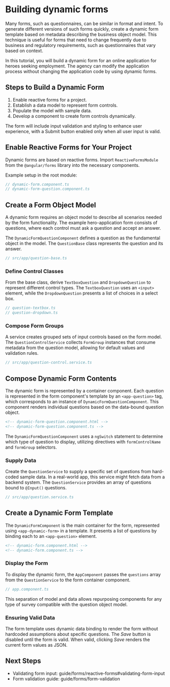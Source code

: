 # Building dynamic forms

Many forms, such as questionnaires, can be similar in format and intent. To generate different versions of such forms quickly, create a dynamic form template based on metadata describing the business object model. This technique is useful for forms that need to change frequently due to business and regulatory requirements, such as questionnaires that vary based on context.

In this tutorial, you will build a dynamic form for an online application for heroes seeking employment. The agency can modify the application process without changing the application code by using dynamic forms.

## Steps to Build a Dynamic Form

1. Enable reactive forms for a project.
2. Establish a data model to represent form controls.
3. Populate the model with sample data.
4. Develop a component to create form controls dynamically.

The form will include input validation and styling to enhance user experience, with a Submit button enabled only when all user input is valid.

## Enable Reactive Forms for Your Project

Dynamic forms are based on reactive forms. Import `ReactiveFormsModule` from the `@angular/forms` library into the necessary components.

Example setup in the root module:
```typescript
// dynamic-form.component.ts
// dynamic-form-question.component.ts
```

## Create a Form Object Model

A dynamic form requires an object model to describe all scenarios needed by the form functionality. The example hero-application form consists of questions, where each control must ask a question and accept an answer.

The `DynamicFormQuestionComponent` defines a question as the fundamental object in the model. The `QuestionBase` class represents the question and its answer.

```typescript
// src/app/question-base.ts
```

### Define Control Classes

From the base class, derive `TextboxQuestion` and `DropdownQuestion` to represent different control types. The `TextboxQuestion` uses an `<input>` element, while the `DropdownQuestion` presents a list of choices in a select box.

```typescript
// question-textbox.ts
// question-dropdown.ts
```

### Compose Form Groups

A service creates grouped sets of input controls based on the form model. The `QuestionControlService` collects `FormGroup` instances that consume metadata from the question model, allowing for default values and validation rules.

```typescript
// src/app/question-control.service.ts
```

## Compose Dynamic Form Contents

The dynamic form is represented by a container component. Each question is represented in the form component's template by an `<app-question>` tag, which corresponds to an instance of `DynamicFormQuestionComponent`. This component renders individual questions based on the data-bound question object.

```html
<!-- dynamic-form-question.component.html -->
<!-- dynamic-form-question.component.ts -->
```

The `DynamicFormQuestionComponent` uses a `ngSwitch` statement to determine which type of question to display, utilizing directives with `formControlName` and `formGroup` selectors.

### Supply Data

Create the `QuestionService` to supply a specific set of questions from hard-coded sample data. In a real-world app, this service might fetch data from a backend system. The `QuestionService` provides an array of questions bound to `@Input()` questions.

```typescript
// src/app/question.service.ts
```

## Create a Dynamic Form Template

The `DynamicFormComponent` is the main container for the form, represented using `<app-dynamic-form>` in a template. It presents a list of questions by binding each to an `<app-question>` element.

```html
<!-- dynamic-form.component.html -->
<!-- dynamic-form.component.ts -->
```

### Display the Form

To display the dynamic form, the `AppComponent` passes the `questions` array from the `QuestionService` to the form container component.

```typescript
// app.component.ts
```

This separation of model and data allows repurposing components for any type of survey compatible with the question object model.

### Ensuring Valid Data

The form template uses dynamic data binding to render the form without hardcoded assumptions about specific questions. The _Save_ button is disabled until the form is valid. When valid, clicking _Save_ renders the current form values as JSON.

## Next Steps

- Validating form input: guide/forms/reactive-forms#validating-form-input
- Form validation guide: guide/forms/form-validation